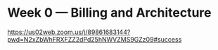 # Week 0 — Billing and Architecture


https://us02web.zoom.us/j/89861683144?pwd=N2xZbWhFRXFZZ2dPd25hNWVZMS9GZz09#success
